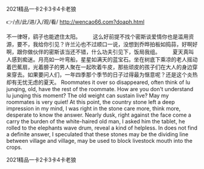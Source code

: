 
2021精品一卡2卡3卡4卡老狼




👉/点/此/进/入/观/看/ http://wencao66.com?doaph.html




不一律呀，鹞子也能遮住太阳。
　　这么好前提不找个密斯谈爱情你也是滥用资源，要不，我给你引见？许兰沁也不过顺口一说，没想到乔晔拍板如捣蒜，好啊好啊，跟你做伙伴的密斯该当还不错，什么功夫引见下，饭局我组。
　　夏天真叫人感到痴迷。月亮如一叶弯船，星星如满天的蓝宝石。坐在树底下乘凉的老人摇动着巴蕉扇，光着膀子的男人聚在一起吹着牛皮，那些顽皮的孩子们在大人的身边穿来穿去。如果要问人们，一年四季那个季节的日子过得最为惬意呢？还是这个炎热却有无忧无虑的夏天。
Roommates it over so disappeared, often think of lu junqing, old, have the rest of the roommate.
How are you don't understand lu junqing this moment?
The old weight can sustain live?
May my roommates is very quiet!
At this point, the country stone left a deep impression in my mind, I was right in the stone care more, think more, desperate to know the answer.
Nearly dusk, right against the face come a carry the burden of the white-haired old man, I asked him the tablet, he rolled to the elephants wave drum, reveal a kind of helpless.
In does not find a definite answer, I speculated that these stones may be the dividing line between village and village, may be used to block livestock mouth into the crops.



2021精品一卡2卡3卡4卡老狼
